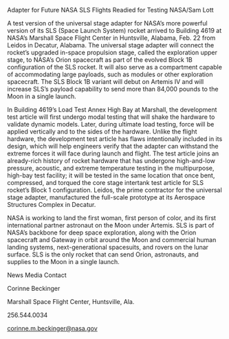 Adapter for Future NASA SLS Flights Readied for Testing 
 NASA/Sam Lott

A test version of the universal stage adapter for NASA’s more powerful version of its SLS (Space Launch System) rocket arrived to Building 4619 at NASA’s Marshall Space Flight Center in Huntsville, Alabama, Feb. 22 from Leidos in Decatur, Alabama. The universal stage adapter will connect the rocket’s upgraded in-space propulsion stage, called the exploration upper stage, to NASA’s Orion spacecraft as part of the evolved Block 1B configuration of the SLS rocket. It will also serve as a compartment capable of accommodating large payloads, such as modules or other exploration spacecraft. The SLS Block 1B variant will debut on Artemis IV and will increase SLS’s payload capability to send more than 84,000 pounds to the Moon in a single launch.

In Building 4619’s Load Test Annex High Bay at Marshall, the development test article will first undergo modal testing that will shake the hardware to validate dynamic models. Later, during ultimate load testing, force will be applied vertically and to the sides of the hardware. Unlike the flight hardware, the development test article has flaws intentionally included in its design, which will help engineers verify that the adapter can withstand the extreme forces it will face during launch and flight. The test article joins an already-rich history of rocket hardware that has undergone high-and-low pressure, acoustic, and extreme temperature testing in the multipurpose, high-bay test facility; it will be tested in the same location that once bent, compressed, and torqued the core stage intertank test article for SLS rocket’s Block 1 configuration. Leidos, the prime contractor for the universal stage adapter, manufactured the full-scale prototype at its Aerospace Structures Complex in Decatur.

NASA is working to land the first woman, first person of color, and its first international partner astronaut on the Moon under Artemis. SLS is part of NASA’s backbone for deep space exploration, along with the Orion spacecraft and Gateway in orbit around the Moon and commercial human landing systems, next-generational spacesuits, and rovers on the lunar surface. SLS is the only rocket that can send Orion, astronauts, and supplies to the Moon in a single launch.

News Media Contact

Corinne Beckinger

Marshall Space Flight Center, Huntsville, Ala.

256.544.0034

corinne.m.beckinger@nasa.gov